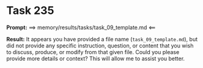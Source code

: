# Task 235

**Prompt:** ==> memory/results/tasks/task_09_template.md <==

**Result:**
It appears you have provided a file name (`task_09_template.md`), but did not provide any specific instruction, question, or content that you wish to discuss, produce, or modify from that given file. Could you please provide more details or context? This will allow me to assist you better.
